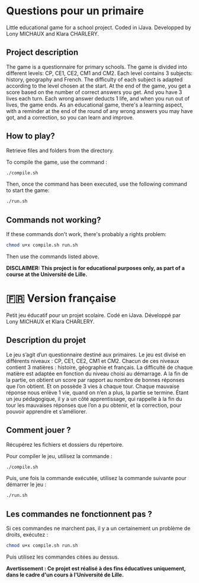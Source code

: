 # Questions pour un primaire
Little educational game for a school project. Coded in iJava. Developped by Lony MICHAUX and Klara CHARLERY.

## Project description

The game is a questionnaire for primary schools. The game is divided into different levels: CP, CE1, CE2, CM1 and CM2. Each level contains 3 subjects: history, geography and French. The difficulty of each subject is adapted according to the level chosen at the start. At the end of the game, you get a score based on the number of correct answers you get. And you have 3 lives each turn. Each wrong answer deducts 1 life, and when you run out of lives, the game ends. As an educational game, there's a learning aspect, with a reminder at the end of the round of any wrong answers you may have got, and a correction, so you can learn and improve.

## How to play?

Retrieve files and folders from the directory.

To compile the game, use the command :
```sh
./compile.sh
```

Then, once the command has been executed, use the following command to start the game:
```sh
./run.sh
```

## Commands not working?
If these commands don't work, there's probably a rights problem:
```sh
chmod u+x compile.sh run.sh
```
Then use the commands listed above.

**DISCLAIMER: This project is for educational purposes only, as part of a course at the Université de Lille.**


# 🇫🇷 Version française
Petit jeu éducatif pour un projet scolaire. Codé en iJava. Développé par Lony MICHAUX et Klara CHARLERY.

## Description du projet

Le jeu s’agit d’un questionnaire destiné aux primaires. Le jeu est divisé en différents niveaux : CP, CE1, CE2, CM1 et CM2. Chacun de ces niveaux contient 3 matières : histoire, géographie et français. La difficulté de chaque matière est adaptée en fonction du niveau choisi au démarrage. A la fin de la partie, on obtient un score par rapport au nombre de bonnes réponses que l’on obtient. Et on possède 3 vies à chaque tour. Chaque mauvaise réponse nous enlève 1 vie, quand on n’en a plus, la partie se termine. Étant un jeu pédagogique, il y a un côté apprentissage, qui rappelle à la fin du tour les mauvaises réponses que l’on a pu obtenir, et la correction, pour pouvoir apprendre et s’améliorer.

## Comment jouer ?

Récupérez les fichiers et dossiers du répertoire.

Pour compiler le jeu, utilisez la commande :
```sh
./compile.sh
```

Puis, une fois la commande exécutée, utilisez la commande suivante pour démarrer le jeu :
```sh
./run.sh
```

## Les commandes ne fonctionnent pas ?
Si ces commandes ne marchent pas, il y a un certainement un problème de droits, exécutez :
```sh
chmod u+x compile.sh run.sh
```
Puis utilisez les commandes citées au dessus.

**Avertissement : Ce projet est réalisé à des fins éducatives uniquement, dans le cadre d'un cours à l'Université de Lille.**
